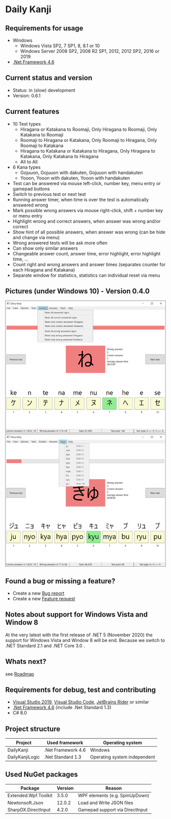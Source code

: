 ﻿# Daily Kanji

## Requirements for usage
* Windows
  * Windows Vista SP2, 7 SP1, 8, 8.1 or 10
  * Windows Server 2008 SP2, 2008 R2 SP1, 2012, 2012 SP2, 2016 or 2019
* [.Net Framework 4.6](https://www.microsoft.com/en-US/download/details.aspx?id=48137)

## Current status and version
* Status: in (slow) development
* Version: 0.6.1

## Current features
* 10 Test types
  * Hiragana or Katakana to Roomaji, Only Hiragana to Roomaji, Only Katakana to Roomaji
  * Roomaji to Hiragana or Katakana, Only Roomaji to Hiragana, Only Roomaji to Katakana
  * Hiragana to Katakana or Katakana to Hiragana, Only Hiragana to Katakana, Only Katakana to Hiragana
  * All to All
* 6 Kana types
  * Gojuuon, Gojuuon with dakuten, Gojuuon with handakuten
  * Yooon, Yooon with dakuten, Yooon with handakuten
* Test can be answered via mouse left-click, number key, menu entry or gamepad buttons
* Switch to previous test or next test
* Running answer timer, when time is over the test is automatically answered wrong
* Mark possible wrong answers via mouse right-click, shift + number key or menu entry
* Highlight wrong and correct answers, when answer was wrong and/or correct
* Show hint of all possible answers, when answer was wrong (can be hide and change via menu)
* Wrong answered tests will be ask more often
* Can show only similar answers
* Changeable answer count, answer time, error highlight, error highlight time, ...
* Count right and wrong answers and answer times (separates counter for each Hiragana and Katakana)
* Separate window for statistics, statistics can individual reset via menu

## Pictures (under Windows 10) - Version 0.4.0
![Daily Kanji 1](Documentation/Pictures/DailyKanji1.png)
![Daily Kanji 2](Documentation/Pictures/DailyKanji2.png)

## Found a bug or missing a feature?
* Create a new [Bug report](https://github.com/TobiasSekan/DailyKanji/issues/new?template=bug_report.md)
* Create a new [Feature request](https://github.com/TobiasSekan/DailyKanji/issues/new?template=feature_request.md)

## Notes about support for Windows Vista and Window 8
At the very latest with the first release of .NET 5 (November 2020) the support for Windows Vista and Window 8 will be end.
Because we switch to .NET Standard 2.1 and .NET Core 3.0 .

## Whats next?
see [Roadmap](Documentation/Roadmap.md)

## Requirements for debug, test and contributing
* [Visual Studio 2019](https://visualstudio.microsoft.com/vs/), [Visual Studio Code](https://code.visualstudio.com/), [JetBrains Rider](https://www.jetbrains.com/rider/) or similar
* [.Net Framework 4.6](https://www.microsoft.com/en-US/download/details.aspx?id=48137) (include .Net Standard 1.3)
* C# 8.0

## Project structure
| Project         | Used framework     | Operating system             |
| --------------- | ------------------ | ---------------------------- |
| DailyKanji      | .Net Framework 4.6 | Windows                      |
| DailyKanjiLogic | .Net Standard 1.3  | Operating system independent |

## Used NuGet packages
| Package              | Version    | Reason                          |
| -------------------- | ---------- | ------------------------------- |
| Extended.Wpf.Toolkit | 3.5.0      | WPF elements (e.g. SpinUpDown)  |
| Newtonsoft.Json      | 12.0.2     | Load and Write JSON files       |
| SharpDX.DirectInput  | 4.2.0      | Gamepad support via DirectInput |
